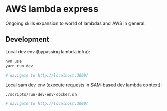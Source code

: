 
# AWS lambda express
Ongoing skills expansion to world of lambdas and AWS in general.

## Development
Local dev env (bypassing lambda infra):

```bash
nvm use
yarn run dev

# navigate to http://localhost:3000/
```

Local sam dev env (execute requests in SAM-based dev lambda context):
```bash
./scripts/run-dev-env-docker.sh

# navigate to http://localhost:3000/
```
